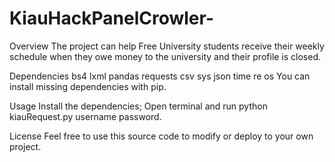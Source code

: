 # KiauHackPanelCrowler-
Overview
The project can help Free University students receive their weekly schedule when they owe money to the university and their profile is closed.

Dependencies
bs4
lxml
pandas
requests
csv
sys
json
time
re
os
You can install missing dependencies with pip.

Usage
Install the dependencies;
Open terminal and run python kiauRequest.py username password.

License
Feel free to use this source code to modify or deploy to your own project.
